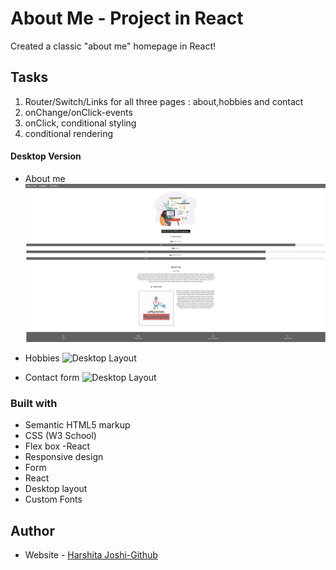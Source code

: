 # About Me - Project in React

Created a classic "about me" homepage in React!

## Tasks

1. Router/Switch/Links for all three pages : about,hobbies and contact
2. onChange/onClick-events
3. onClick, conditional styling
4. conditional rendering

#### Desktop Version

- About me
  ![Desktop Layout](./img/Screenshot%20from%202022-10-24%2023-05-45.png)

- Hobbies
  ![Desktop Layout](./img/Screenshot%202022-10-16%20at%2019-26-10%20Natours%20Exciting%20tours%20for%20adventurous%20people.png)
- Contact form
  ![Desktop Layout](./img/Screenshot%202022-10-16%20at%2019-26-27%20Natours%20Exciting%20tours%20for%20adventurous%20people.png)

### Built with

- Semantic HTML5 markup
- CSS (W3 School)
- Flex box
  -React
- Responsive design
- Form
- React
- Desktop layout
- Custom Fonts

## Author

- Website - [Harshita Joshi-Github](https://github.com/harshita1225)
